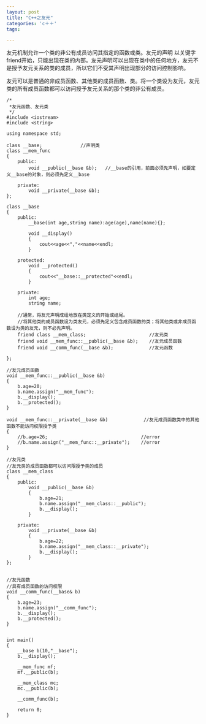 ```yaml
---
layout: post
title: "C++之友元"
categories: 'c＋＋'
tags:

---
```



友元机制允许一个类的非公有成员访问其指定的函数或类。友元的声明 以关键字friend开始，只能出现在类的内部。友元声明可以出现在类中的任何地方，友元不是授予友元关系的类的成员，所以它们不受其声明出现部分的访问控制影响。

友元可以是普通的非成员函数、其他类的成员函数、类。将一个类设为友元，友元类的所有成员函数都可以访问授予友元关系的那个类的非公有成员。

	/*
	 *友元函数、友元类
	 */
	#include <iostream>
	#include <string>

	using namespace std;

	class __base;              //声明类
	class __mem_func 
	{
		public:
			void __public(__base &b);   //__base的引用，前面必须先声明，如要定义__base的对象，则必须先定义__base

		private:
			void __private(__base &b);
	};

	class __base 
	{
		public:
			__base(int age,string name):age(age),name(name){};

			void __display()
			{
				cout<<age<<","<<name<<endl;
			}

		protected:
			void __protected()
			{
				cout<<"__base::__protected"<<endl;
			}

		private:
			int age;
			string name;

		//通常，将友元声明成组地放在类定义的开始或结尾。
		//将其他类的成员函数设为类友元，必须先定义包含成员函数的类；将其他类或非成员函数设为类的友元，则不必先声明。
		friend class __mem_class;          				//友元类
		friend void __mem_func::__public(__base &b);    //友元成员函数
		friend void __comm_func(__base &b);    			//友元函数

	};

	//友元成员函数
	void __mem_func::__public(__base &b)
	{
		b.age=20;
		b.name.assign("__mem_func");
		b.__display();
		b.__protected();
	}

	void __mem_func::__private(__base &b)             //友元成员函数类中的其他函数不能访问权限授予类
	{
		//b.age=26;                                  //error
		//b.name.assign("__mem_func::__private");    //error
	}

	//友元类
	//友元类的成员函数都可以访问限授予类的成员
	class __mem_class 
	{
		public:
			void __public(__base &b)
			{
				b.age=21;
				b.name.assign("__mem_class::__public");
				b.__display();
			}

		private:
			void __private(__base &b)
			{
				b.age=22;
				b.name.assign("__mem_class::__private");
				b.__display();
			}
	};		


	//友元函数
	//具有成员函数的访问权限
	void __comm_func(__base& b)
	{
		b.age=23;
		b.name.assign("__comm_func");
		b.__display();
		b.__protected();
	}


	int main()
	{
		__base b(10,"__base");
		b.__display();

		__mem_func mf;
		mf.__public(b);

		__mem_class mc;
		mc.__public(b);

		__comm_func(b);

		return 0;
	}
